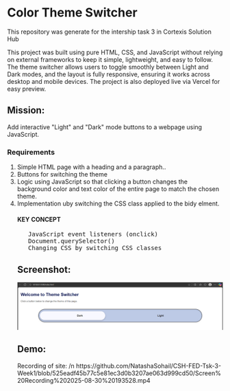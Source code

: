 <h1> Color Theme Switcher </h1>
<p> This repository was generate for the intership task 3 in Cortexis Solution Hub </p><p> This project was built using pure HTML, CSS, and JavaScript without relying on external frameworks to keep it simple, lightweight, and easy to follow. The theme switcher allows users to toggle smoothly between Light and Dark modes, and the layout is fully responsive, ensuring it works across desktop and mobile devices. The project is also deployed live via Vercel for easy preview.</p>
<h2> Mission: </h2>
<p> Add interactive "Light" and "Dark" mode buttons to a webpage using 
JavaScript. </p>
<h3> Requirements</h3>
<ol>
  <li> Simple HTML page with a heading and a paragraph..</li>
  <li> Buttons for switching the theme
  <li> Logic using JavaScript so that clicking a button changes the 
        background color and text color of the entire page to match the chosen theme.</li>
    <li> Implementation uby switching the CSS class applied to the bidy elment.</li>
<h4> <b> KEY CONCEPT </b></h4>
<pre>   JavaScript event listeners (onclick)
   Document.querySelector() 
   Changing CSS by switching CSS classes
</pre>
<h2> Screenshot:</h2>
<img src= "Screenshot 2025-08-30 193458.png" alt="Profile" ">
<h2> Demo: </h2> 
Recording of site: /n https://github.com/NatashaSohail/CSH-FED-Tsk-3-Week1/blob/525eadf45b77c5e81ec3d0b3207ae063d999cd50/Screen%20Recording%202025-08-30%20193528.mp4
